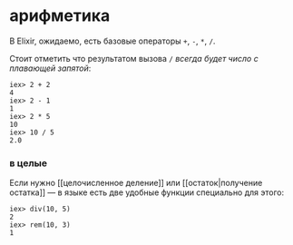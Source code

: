 # арифметика

В Elixir, ожидаемо, есть базовые операторы `+`, `-`, `*`, `/`.

Стоит отметить что результатом вызова `/` *всегда будет число с плавающей запятой*:

```
iex> 2 + 2
4
iex> 2 - 1
1
iex> 2 * 5
10
iex> 10 / 5
2.0
```

### в целые

Если нужно [[целочисленное деление]] или [[остаток|получение остатка]] — в языке есть две удобные функции специально для этого:

```
iex> div(10, 5)
2
iex> rem(10, 3)
1
```
